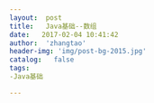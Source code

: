 ```yaml
---
layout:  post
title:   Java基础--数组
date:   2017-02-04 10:41:42
author:  'zhangtao'
header-img: 'img/post-bg-2015.jpg'
catalog:   false
tags:
-Java基础

---
```



